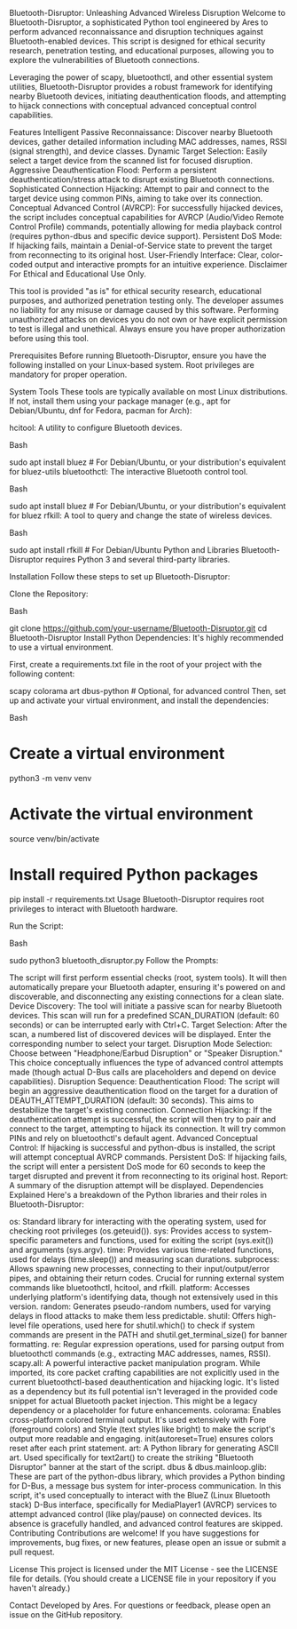 Bluetooth-Disruptor: Unleashing Advanced Wireless Disruption
Welcome to Bluetooth-Disruptor, a sophisticated Python tool engineered by Ares to perform advanced reconnaissance and disruption techniques against Bluetooth-enabled devices. This script is designed for ethical security research, penetration testing, and educational purposes, allowing you to explore the vulnerabilities of Bluetooth connections.

Leveraging the power of scapy, bluetoothctl, and other essential system utilities, Bluetooth-Disruptor provides a robust framework for identifying nearby Bluetooth devices, initiating deauthentication floods, and attempting to hijack connections with conceptual advanced conceptual control capabilities.

Features
Intelligent Passive Reconnaissance: Discover nearby Bluetooth devices, gather detailed information including MAC addresses, names, RSSI (signal strength), and device classes.
Dynamic Target Selection: Easily select a target device from the scanned list for focused disruption.
Aggressive Deauthentication Flood: Perform a persistent deauthentication/stress attack to disrupt existing Bluetooth connections.
Sophisticated Connection Hijacking: Attempt to pair and connect to the target device using common PINs, aiming to take over its connection.
Conceptual Advanced Control (AVRCP): For successfully hijacked devices, the script includes conceptual capabilities for AVRCP (Audio/Video Remote Control Profile) commands, potentially allowing for media playback control (requires python-dbus and specific device support).
Persistent DoS Mode: If hijacking fails, maintain a Denial-of-Service state to prevent the target from reconnecting to its original host.
User-Friendly Interface: Clear, color-coded output and interactive prompts for an intuitive experience.
Disclaimer
For Ethical and Educational Use Only.

This tool is provided "as is" for ethical security research, educational purposes, and authorized penetration testing only. The developer assumes no liability for any misuse or damage caused by this software. Performing unauthorized attacks on devices you do not own or have explicit permission to test is illegal and unethical. Always ensure you have proper authorization before using this tool.

Prerequisites
Before running Bluetooth-Disruptor, ensure you have the following installed on your Linux-based system. Root privileges are mandatory for proper operation.

System Tools
These tools are typically available on most Linux distributions. If not, install them using your package manager (e.g., apt for Debian/Ubuntu, dnf for Fedora, pacman for Arch):

hcitool: A utility to configure Bluetooth devices.

Bash

sudo apt install bluez # For Debian/Ubuntu, or your distribution's equivalent for bluez-utils
bluetoothctl: The interactive Bluetooth control tool.

Bash

sudo apt install bluez # For Debian/Ubuntu, or your distribution's equivalent for bluez
rfkill: A tool to query and change the state of wireless devices.

Bash

sudo apt install rfkill # For Debian/Ubuntu
Python and Libraries
Bluetooth-Disruptor requires Python 3 and several third-party libraries.

Installation
Follow these steps to set up Bluetooth-Disruptor:

Clone the Repository:

Bash

git clone https://github.com/your-username/Bluetooth-Disruptor.git
cd Bluetooth-Disruptor
Install Python Dependencies:
It's highly recommended to use a virtual environment.

First, create a requirements.txt file in the root of your project with the following content:

scapy
colorama
art
dbus-python # Optional, for advanced control
Then, set up and activate your virtual environment, and install the dependencies:

Bash

# Create a virtual environment
python3 -m venv venv

# Activate the virtual environment
source venv/bin/activate

# Install required Python packages
pip install -r requirements.txt
Usage
Bluetooth-Disruptor requires root privileges to interact with Bluetooth hardware.

Run the Script:

Bash

sudo python3 bluetooth_disruptor.py
Follow the Prompts:

The script will first perform essential checks (root, system tools).
It will then automatically prepare your Bluetooth adapter, ensuring it's powered on and discoverable, and disconnecting any existing connections for a clean slate.
Device Discovery: The tool will initiate a passive scan for nearby Bluetooth devices. This scan will run for a predefined SCAN_DURATION (default: 60 seconds) or can be interrupted early with Ctrl+C.
Target Selection: After the scan, a numbered list of discovered devices will be displayed. Enter the corresponding number to select your target.
Disruption Mode Selection: Choose between "Headphone/Earbud Disruption" or "Speaker Disruption." This choice conceptually influences the type of advanced control attempts made (though actual D-Bus calls are placeholders and depend on device capabilities).
Disruption Sequence:
Deauthentication Flood: The script will begin an aggressive deauthentication flood on the target for a duration of DEAUTH_ATTEMPT_DURATION (default: 30 seconds). This aims to destabilize the target's existing connection.
Connection Hijacking: If the deauthentication attempt is successful, the script will then try to pair and connect to the target, attempting to hijack its connection. It will try common PINs and rely on bluetoothctl's default agent.
Advanced Conceptual Control: If hijacking is successful and python-dbus is installed, the script will attempt conceptual AVRCP commands.
Persistent DoS: If hijacking fails, the script will enter a persistent DoS mode for 60 seconds to keep the target disrupted and prevent it from reconnecting to its original host.
Report: A summary of the disruption attempt will be displayed.
Dependencies Explained
Here's a breakdown of the Python libraries and their roles in Bluetooth-Disruptor:

os: Standard library for interacting with the operating system, used for checking root privileges (os.geteuid()).
sys: Provides access to system-specific parameters and functions, used for exiting the script (sys.exit()) and arguments (sys.argv).
time: Provides various time-related functions, used for delays (time.sleep()) and measuring scan durations.
subprocess: Allows spawning new processes, connecting to their input/output/error pipes, and obtaining their return codes. Crucial for running external system commands like bluetoothctl, hcitool, and rfkill.
platform: Accesses underlying platform's identifying data, though not extensively used in this version.
random: Generates pseudo-random numbers, used for varying delays in flood attacks to make them less predictable.
shutil: Offers high-level file operations, used here for shutil.which() to check if system commands are present in the PATH and shutil.get_terminal_size() for banner formatting.
re: Regular expression operations, used for parsing output from bluetoothctl commands (e.g., extracting MAC addresses, names, RSSI).
scapy.all: A powerful interactive packet manipulation program. While imported, its core packet crafting capabilities are not explicitly used in the current bluetoothctl-based deauthentication and hijacking logic. It's listed as a dependency but its full potential isn't leveraged in the provided code snippet for actual Bluetooth packet injection. This might be a legacy dependency or a placeholder for future enhancements.
colorama: Enables cross-platform colored terminal output. It's used extensively with Fore (foreground colors) and Style (text styles like bright) to make the script's output more readable and engaging. init(autoreset=True) ensures colors reset after each print statement.
art: A Python library for generating ASCII art. Used specifically for text2art() to create the striking "Bluetooth Disruptor" banner at the start of the script.
dbus & dbus.mainloop.glib: These are part of the python-dbus library, which provides a Python binding for D-Bus, a message bus system for inter-process communication. In this script, it's used conceptually to interact with the BlueZ (Linux Bluetooth stack) D-Bus interface, specifically for MediaPlayer1 (AVRCP) services to attempt advanced control (like play/pause) on connected devices. Its absence is gracefully handled, and advanced control features are skipped.
Contributing
Contributions are welcome! If you have suggestions for improvements, bug fixes, or new features, please open an issue or submit a pull request.

License
This project is licensed under the MIT License - see the LICENSE file for details. (You should create a LICENSE file in your repository if you haven't already.)

Contact
Developed by Ares.
For questions or feedback, please open an issue on the GitHub repository.
